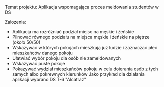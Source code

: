 Temat projektu: Aplikacja wspomagająca proces meldowania studentów w DS

Założenia:
- Aplikacja ma rozróżniać podział miejsc na męskie i żeńskie
- Pilnować równego podziału na miejsca męskie i żeńskie na piętrze (około 50/50)
- Wskazywać w których pokojach mieszkają już ludzie i zaznaczać płeć mieszkańców danego pokoju
- Ułatwiać wybór pokoju dla osób nie zameldowanych 
- Wskazywać puste pokoje 
- Pokazywać wydział mieszkańców pokoju w celu doierania osób z tych samych albo pokrewnych kierunków
Jako przykład dla działania aplikacji wybrano DS T-6 "Alcatraz"
